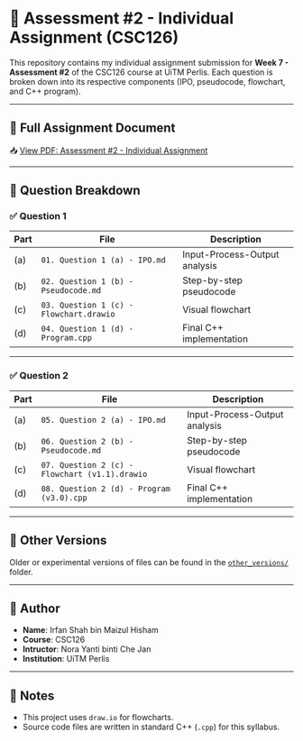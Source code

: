 # 🧾 Assessment #2 - Individual Assignment (CSC126)

This repository contains my individual assignment submission for **Week 7 - Assessment #2** of the CSC126 course at UiTM Perlis. Each question is broken down into its respective components (IPO, pseudocode, flowchart, and C++ program).

---

## 📄 Full Assignment Document

📥 [View PDF: Assessment #2 - Individual Assignment](https://raw.githubusercontent.com/shahxvi/uitm-cdsc110/sem1/CSC126/W7%20%232%20Assessment%202/00.%20Assessment%20%232%20-%20Individual%20Assignment.pdf)

---

## 🧠 Question Breakdown

### ✅ Question 1
| Part | File | Description |
|------|------|-------------|
| (a)  | `01. Question 1 (a) - IPO.md` | Input-Process-Output analysis |
| (b)  | `02. Question 1 (b) - Pseudocode.md` | Step-by-step pseudocode |
| (c)  | `03. Question 1 (c) - Flowchart.drawio` | Visual flowchart |
| (d)  | `04. Question 1 (d) - Program.cpp` | Final C++ implementation |

---

### ✅ Question 2
| Part | File | Description |
|------|------|-------------|
| (a)  | `05. Question 2 (a) - IPO.md` | Input-Process-Output analysis |
| (b)  | `06. Question 2 (b) - Pseudocode.md` | Step-by-step pseudocode |
| (c)  | `07. Question 2 (c) - Flowchart (v1.1).drawio` | Visual flowchart |
| (d)  | `08. Question 2 (d) - Program (v3.0).cpp` | Final C++ implementation |

---

## 📁 Other Versions

Older or experimental versions of files can be found in the [`other_versions/`](./other_versions) folder.

---

## 👤 Author

- **Name**: Irfan Shah bin Maizul Hisham
- **Course**: CSC126
- **Intructor**: Nora Yanti binti Che Jan
- **Institution**: UiTM Perlis

---

## 📝 Notes

- This project uses `draw.io` for flowcharts.
- Source code files are written in standard C++ (`.cpp`) for this syllabus.
